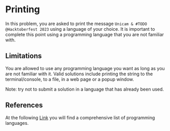 # Printing

In this problem, you are asked to print the message `Unicam & #TODO @Hacktoberfest 2023` using a language of your choice.
It is important to complete this point using a programming language that you are not familiar with.

## Limitations

You are allowed to use any programming language you want as long as you are not familiar with it.
Valid solutions include printing the string to the terminal/console, to a file, in a web page or a popup window.

Note: try not to submit a solution in a language that has already been used.

## References
At the following [Link](https://en.wikipedia.org/wiki/List_of_programming_languages) you will find a comprehensive list of programming languages.
